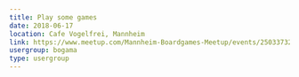 ```yaml
---
title: Play some games
date: 2018-06-17
location: Cafe Vogelfrei, Mannheim
link: https://www.meetup.com/Mannheim-Boardgames-Meetup/events/250337328/
usergroup: bogama
type: usergroup
---
```

